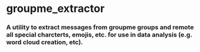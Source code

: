 # groupme_extractor
### A utility to extract messages from groupme groups and remote all special charcterts, emojis, etc. for use in data analysis (e.g. word cloud creation, etc).
